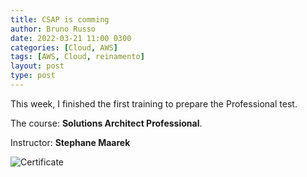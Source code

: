 ```yaml
---
title: CSAP is comming
author: Bruno Russo
date: 2022-03-21 11:00 0300
categories: [Cloud, AWS]
tags: [AWS, Cloud, reinamento]
layout: post
type: post
---
```


This week, I finished the first training to prepare the Professional test.

The course: **Solutions Architect Professional**.

Instructor: **Stephane Maarek**


![Certificate](https://brunorusso.com.br/assets/Udemy-Certificado-AWS-Solutions_Aechitect-Professional-2022.jpg)
